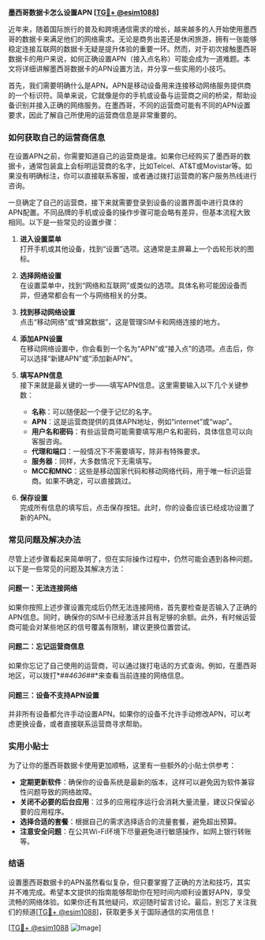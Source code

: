 **墨西哥数据卡怎么设置APN [[TG💪+ @esim1088](https://t.me/s/esim1088)]**

近年来，随着国际旅行的普及和跨境通信需求的增长，越来越多的人开始使用墨西哥的数据卡来满足他们的网络需求。无论是商务出差还是休闲旅游，拥有一张能够稳定连接互联网的数据卡无疑是提升体验的重要一环。然而，对于初次接触墨西哥数据卡的用户来说，如何正确设置APN（接入点名称）可能会成为一道难题。本文将详细讲解墨西哥数据卡的APN设置方法，并分享一些实用的小技巧。

首先，我们需要明确什么是APN。APN是移动设备用来连接移动网络服务提供商的一个标识符。简单来说，它就像是你的手机或设备与运营商之间的桥梁，帮助设备识别并接入正确的网络服务。在墨西哥，不同的运营商可能有不同的APN设置要求，因此了解自己所使用的运营商信息是非常重要的。

### 如何获取自己的运营商信息

在设置APN之前，你需要知道自己的运营商是谁。如果你已经购买了墨西哥的数据卡，通常包装盒上会标明运营商的名字，比如Telcel、AT&T或Movistar等。如果没有明确标注，你可以直接联系客服，或者通过拨打运营商的客户服务热线进行咨询。

一旦确定了自己的运营商，接下来就需要登录到设备的设置界面中进行具体的APN配置。不同品牌的手机或设备的操作步骤可能会略有差异，但基本流程大致相同。以下是一些常见的设置步骤：

1. **进入设置菜单**  
   打开手机或其他设备，找到“设置”选项。这通常是主屏幕上一个齿轮形状的图标。

2. **选择网络设置**  
   在设置菜单中，找到“网络和互联网”或类似的选项。具体名称可能因设备而异，但通常都会有一个与网络相关的分类。

3. **找到移动网络设置**  
   点击“移动网络”或“蜂窝数据”，这是管理SIM卡和网络连接的地方。

4. **添加APN设置**  
   在移动网络设置中，你会看到一个名为“APN”或“接入点”的选项。点击后，你可以选择“新建APN”或“添加新APN”。

5. **填写APN信息**  
   接下来就是最关键的一步——填写APN信息。这里需要输入以下几个关键参数：
   - **名称**：可以随便起一个便于记忆的名字。
   - **APN**：这是运营商提供的具体APN地址，例如“internet”或“wap”。
   - **用户名和密码**：有些运营商可能需要填写用户名和密码，具体信息可以向客服咨询。
   - **代理和端口**：一般情况下不需要填写，除非有特殊要求。
   - **服务器**：同样，大多数情况下无需填写。
   - **MCC和MNC**：这些是移动国家代码和移动网络代码，用于唯一标识运营商。如果不确定，可以直接跳过。

6. **保存设置**  
   完成所有信息的填写后，点击保存按钮。此时，你的设备应该已经成功设置了新的APN。

### 常见问题及解决办法

尽管上述步骤看起来简单明了，但在实际操作过程中，仍然可能会遇到各种问题。以下是一些常见的问题及其解决方法：

#### 问题一：无法连接网络
如果你按照上述步骤设置完成后仍然无法连接网络，首先要检查是否输入了正确的APN信息。同时，确保你的SIM卡已经激活并且有足够的余额。此外，有时候运营商可能会对某些地区的信号覆盖有限制，建议更换位置尝试。

#### 问题二：忘记运营商信息
如果你忘记了自己使用的运营商，可以通过拨打电话的方式查询。例如，在墨西哥地区，可以拨打*#*#4636#*#*来查看当前连接的网络信息。

#### 问题三：设备不支持APN设置
并非所有设备都允许手动设置APN。如果你的设备不允许手动修改APN，可以考虑更换设备，或者直接联系运营商寻求帮助。

### 实用小贴士

为了让你的墨西哥数据卡使用更加顺畅，这里有一些额外的小贴士供参考：

- **定期更新软件**：确保你的设备系统是最新的版本，这样可以避免因为软件兼容性问题导致的网络故障。
- **关闭不必要的后台应用**：过多的应用程序运行会消耗大量流量，建议只保留必要的应用程序。
- **选择合适的套餐**：根据自己的需求选择适合的流量套餐，避免超出预算。
- **注意安全问题**：在公共Wi-Fi环境下尽量避免进行敏感操作，如网上银行转账等。

### 结语

设置墨西哥数据卡的APN虽然看似复杂，但只要掌握了正确的方法和技巧，其实并不难完成。希望本文提供的指南能够帮助你在短时间内顺利设置好APN，享受流畅的网络体验。如果你还有其他疑问，欢迎随时留言讨论。最后，别忘了关注我们的频道[[TG💪+ @esim1088](https://t.me/s/esim1088)]，获取更多关于国际通信的实用信息！

[[TG💪+ @esim1088](https://t.me/s/esim1088) ![Image](https://i.postimg.cc/4NQfJmqS/Snipaste-2025-05-13-00-14-12.png)]